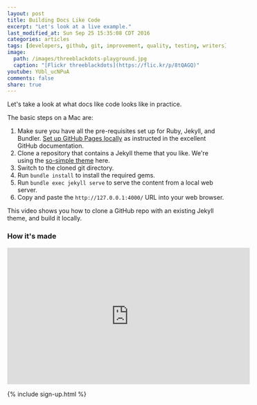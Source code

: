 ```yaml
---
layout: post
title: Building Docs Like Code
excerpt: "Let's look at a live example."
last_modified_at: Sun Sep 25 15:35:08 CDT 2016
categories: articles
tags: [developers, github, git, improvement, quality, testing, writers]
image:
  path: /images/threeblackdots-playground.jpg
  caption: "[Flickr threeblackdots](https://flic.kr/p/8tQAGQ)"
youtube: YUbl_ucNPuA
comments: false
share: true
---
```


Let's take a look at what docs like code looks like in practice.

The basic steps on a Mac are:

1. Make sure you have all the pre-requisites set up for Ruby, Jekyll, and Bundler. [Set up GitHub Pages locally](https://help.github.com/articles/setting-up-your-github-pages-site-locally-with-jekyll/) as instructed in the excellent GitHub documentation.
1. Clone a repository that contains a Jekyll theme that you like. We're using the [so-simple theme](https://mmistakes.github.io/so-simple-theme/) here.
1. Switch to the cloned git directory.
1. Run `bundle install` to install the required gems.
1. Run `bundle exec jekyll serve` to serve the content from a local web server.
1. Copy and paste the `http://127.0.0.1:4000/` URL into your web browser.

This video shows you how to clone a GitHub repo with an existing Jekyll theme, and build it locally.

### How it's made

<iframe width="560" height="315" src="https://www.youtube.com/embed/{{ include.id }}" frameborder="0" allowfullscreen></iframe>


{% include sign-up.html %}

